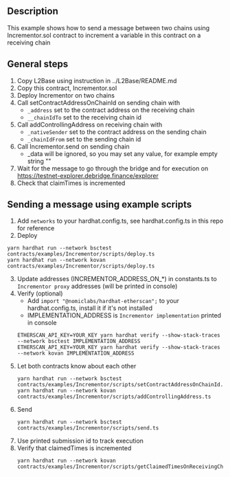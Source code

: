 ## Description
This example shows how to send a message between two chains using Incrementor.sol contract to increment a variable in this contract on a receiving chain 

## General steps
1. Copy L2Base using instruction in ../L2Base/README.md 
2. Copy this contract, Incrementor.sol
3. Deploy Incrementor on two chains
4. Call setContractAddressOnChainId on sending chain with
   - `_address` set to the contract address on the receiving chain
   - `__chainIdTo` set to the receiving chain id
5. Call addControllingAddress on receiving chain with
    - `_nativeSender` set to the contract address on the sending chain
    - `_chainIdFrom` set to the sending chain id
6. Call Incrementor.send on sending chain
    - _data will be ignored, so you may set any value, for example empty string ""
7. Wait for the message to go through the bridge and for execution on https://testnet-explorer.debridge.finance/explorer
8. Check that claimTimes is incremented

## Sending a message using example scripts
1. Add `networks` to your hardhat.config.ts, see hardhat.config.ts in this repo for reference
2. Deploy
```shell
yarn hardhat run --network bsctest contracts/examples/Incrementor/scripts/deploy.ts
yarn hardhat run --network kovan contracts/examples/Incrementor/scripts/deploy.ts
```
3. Update addresses (INCREMENTOR_ADDRESS_ON_*) in constants.ts to `Incrementor proxy` addresses (will be printed in console)
4. Verify (optional)
   - Add `import "@nomiclabs/hardhat-etherscan";` to your hardhat.config.ts, install it if it's not installed
   - IMPLEMENTATION_ADDRESS is `Incrementor implementation` printed in console
   ```shell
   ETHERSCAN_API_KEY=YOUR_KEY yarn hardhat verify --show-stack-traces --network bsctest IMPLEMENTATION_ADDRESS 
   ETHERSCAN_API_KEY=YOUR_KEY yarn hardhat verify --show-stack-traces --network kovan IMPLEMENTATION_ADDRESS
   ```
5. Let both contracts know about each other
   ```shell
   yarn hardhat run --network bsctest contracts/examples/Incrementor/scripts/setContractAddressOnChainId.ts
   yarn hardhat run --network kovan contracts/examples/Incrementor/scripts/addControllingAddress.ts
   ```
6. Send
   ```shell
   yarn hardhat run --network bsctest contracts/examples/Incrementor/scripts/send.ts
   ```
7. Use printed submission id to track execution
8. Verify that claimedTimes is incremented 
   ```shell
   yarn hardhat run --network kovan contracts/examples/Incrementor/scripts/getClaimedTimesOnReceivingChain.ts
   ```